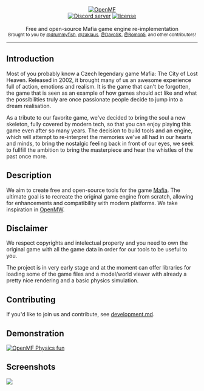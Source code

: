 <div align="center">
    <a href="https://github.com/OpenMafia/openmf"><img src="https://user-images.githubusercontent.com/9026786/34917841-b21b66d4-f94b-11e7-93c0-caf1b58c5a4a.png" alt="OpenMF" /></a>
</div>

<div align="center">
    <!--<a href="https://discord.gg/uXKnHEU"><img src="https://discordapp.com/api/guilds/402098213114347520/embed.png" alt="Discord server" /></a>-->
    <a href="https://discord.gg/uXKnHEU"><img src="https://discordapp.com/api/guilds/354670964400848898/embed.png" alt="Discord server" /></a>
    <a href="LICENSE"><img src="https://img.shields.io/github/license/openmafia/openmf.svg" alt="license" /></a>
</div>

<br />
<div align="center">
  Free and open-source Mafia game engine re-implementation
</div>

<div align="center">
  <sub>
    Brought to you by <a href="https://github.com/drummyfish">@drummyfish</a>,
    <a href="https://github.com/zaklaus">@zaklaus</a>,
    <a href="https://github.com/DavoSK">@DavoSK</a>,
    <a href="https://github.com/romop5">@Romop5</a>,
    and other contributors!
  </sub>
</div>
<hr/>

## Introduction

Most of you probably know a Czech legendary game Mafia: The City of Lost Heaven. Released in 2002, it brought many of us an awesome experience full of action, emotions and realism. It is the game that can't be forgotten, the game that is seen as an example of how games should act like and what the possibilities truly are once passionate people decide to jump into a dream realisation.

As a tribute to our favorite game, we've decided to bring the soul a new skeleton, fully covered by modern tech, so that you can enjoy playing this game even after so many years. The decision to build tools and an engine, which will attempt to re-interpret the memories we've all had in our hearts and minds, to bring the nostalgic feeling back in front of our eyes, we seek to fullfill the ambition to bring the masterpiece and hear the whistles of the past once more.

## Description

We aim to create free and open-source tools for the game [Mafia](https://en.wikipedia.org/wiki/Mafia_(video_game)). The ultimate goal is to recreate the original game engine from scratch, allowing for enhancements and compatibility with modern platforms. We take inspiration in [OpenMW](https://openmw.org/en/).

## Disclaimer

We respect copyrights and intelectual property and you need to own the original game with all the game data in order for our tools to be useful to you.

The project is in very early stage and at the moment can offer libraries for loading some of the game files and a model/world viewer with already a pretty nice rendering and a basic physics simulation.

## Contributing

If you'd like to join us and contribute, see [development.md](https://github.com/OpenMafia/OpenMF/tree/master/docs/development.md).

## Demonstration
<a href="https://www.youtube.com/watch?v=gneJTc8AixI" target="_blank">![OpenMF Physics fun](https://cdn.discordapp.com/attachments/232829242541473793/405718157005946882/Artboard.png)</a>

## Screenshots    
![](https://github.com/OpenMafia/openmf/blob/master/resources/screens.jpg?raw=true)
